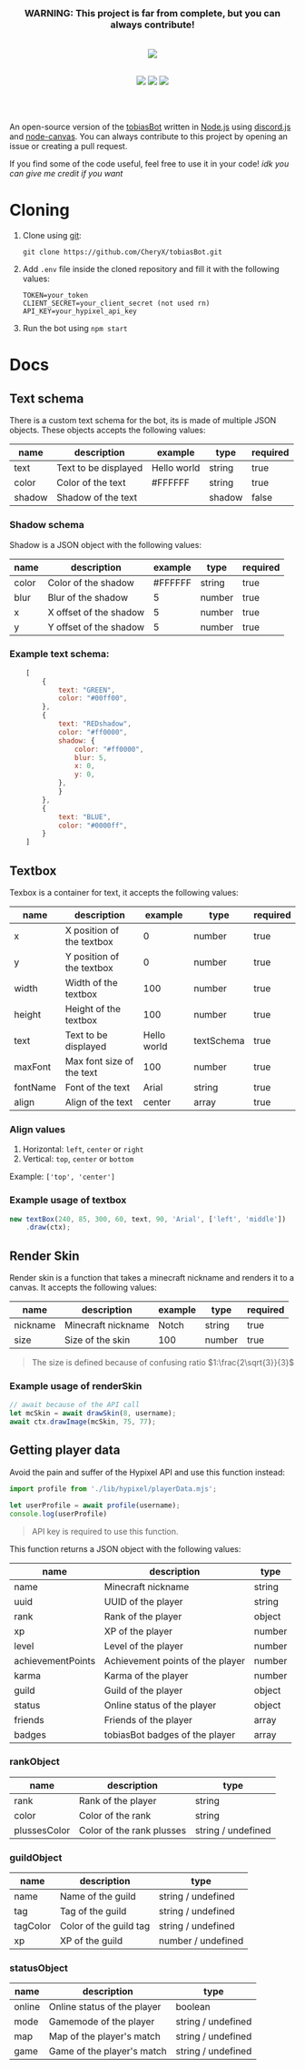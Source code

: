 
<div align="center">
    <br>
    <h3><b>WARNING:</b> This project is far from complete, but you can always contribute!</h3>
    <br>
    <img src="https://tobiasbot.ovh/images/logo.svg">
    <br>
    <br>
    <p>
        <a href="https://nodejs.org/en"><img src="https://img.shields.io/badge/Node.js-43853D?style=for-the-badge&logo=node.js&logoColor=white"></a>
        <a href="https://discord.gg/gHBzHTr6JD"><img src="https://img.shields.io/discord/740228240286679101?color=5865F2&logo=discord&logoColor=fff&style=for-the-badge"></a>
        <a href="https://github.com/CheryX/tobiasBot/issues"><img src="https://img.shields.io/github/issues-raw/CheryX/tobiasBot?style=for-the-badge"/></a>
    </p>
    <br>
    <br>
</div>

An open-source version of the [tobiasBot](https://github.com/CheryX/tobiasBot) written in [Node.js](https://nodejs.org/en/about/) using [discord.js](https://github.com/discordjs/discord.js/) and [node-canvas](https://github.com/Automattic/node-canvas). You can always contribute to this project by opening an issue or creating a pull request.

If you find some of the code useful, feel free to use it in your code! *idk you can give me credit if you want*


# Cloning

1. Clone using [git](https://git-scm.com/):
    ```
    git clone https://github.com/CheryX/tobiasBot.git 
    ```
2. Add `.env` file inside the cloned repository and fill it with the following values:
    ```
    TOKEN=your_token
    CLIENT_SECRET=your_client_secret (not used rn)
    API_KEY=your_hypixel_api_key 
    ```
3. Run the bot using `npm start`

# Docs

## Text schema

There is a custom text schema for the bot, its is made of multiple JSON objects. These objects accepts the following values:

name | description | example | type | required
--- | --- | --- | --- | ---
text | Text to be displayed | Hello world | string | true
color | Color of the text | #FFFFFF | string | true
shadow | Shadow of the text | | shadow | false

### Shadow schema
Shadow is a JSON object with the following values:

name | description | example | type | required
--- | --- | --- | --- | ---
color | Color of the shadow | #FFFFFF | string | true
blur | Blur of the shadow | 5 | number | true
x | X offset of the shadow | 5 | number | true
y | Y offset of the shadow | 5 | number | true

### Example text schema:
```js
    [
        {
            text: "GREEN",
            color: "#00ff00",
        },
        {
            text: "REDshadow",
            color: "#ff0000",
            shadow: {
                color: "#ff0000",
                blur: 5,
                x: 0,
                y: 0,
            },
            }
        },
        {
            text: "BLUE",
            color: "#0000ff",
        }
    ]
```

## Textbox

Texbox is a container for text, it accepts the following values:

name | description | example | type | required
--- | --- | --- | --- | ---
x | X position of the textbox | 0 | number | true
y | Y position of the textbox | 0 | number | true
width | Width of the textbox | 100 | number | true
height | Height of the textbox | 100 | number | true
text | Text to be displayed | Hello world | textSchema | true
maxFont | Max font size of the text | 100 | number | true
fontName | Font of the text | Arial | string | true
align | Align of the text | center | array | true

### Align values

1. Horizontal: `left`, `center` or `right`
2. Vertical: `top`, `center` or `bottom`

Example: `['top', 'center']`

### Example usage of textbox

```js
new textBox(240, 85, 300, 60, text, 90, 'Arial', ['left', 'middle'])
    .draw(ctx);
```

## Render Skin

Render skin is a function that takes a minecraft nickname and renders it to a canvas. It accepts the following values:

name | description | example | type | required
--- | --- | --- | --- | ---
nickname | Minecraft nickname | Notch | string | true
size | Size of the skin | 100 | number | true

> The size is defined because of confusing ratio $1:\frac{2\sqrt{3}}{3}$

### Example usage of renderSkin

```js
// await because of the API call
let mcSkin = await drawSkin(8, username);
await ctx.drawImage(mcSkin, 75, 77);
```

## Getting player data
Avoid the pain and suffer of the Hypixel API and use this function instead:

```js
import profile from './lib/hypixel/playerData.mjs';

let userProfile = await profile(username);
console.log(userProfile)
```
> API key is required to use this function.

This function returns a JSON object with the following values:

name | description | type
--- | --- | ---
name | Minecraft nickname | string
uuid | UUID of the player | string
rank | Rank of the player | object
xp | XP of the player | number
level | Level of the player | number
achievementPoints | Achievement points of the player | number
karma | Karma of the player | number
guild | Guild of the player | object
status | Online status of the player | object
friends | Friends of the player | array
badges | tobiasBot badges of the player | array

### rankObject

name | description | type
--- | --- | ---
rank | Rank of the player | string
color | Color of the rank | string
plussesColor | Color of the rank plusses | string / undefined

### guildObject

name | description | type
--- | --- | ---
name | Name of the guild | string / undefined
tag | Tag of the guild | string / undefined
tagColor | Color of the guild tag | string / undefined
xp | XP of the guild | number / undefined

### statusObject

name | description | type
--- | --- | ---
online | Online status of the player | boolean
mode | Gamemode of the player | string / undefined
map | Map of the player's match | string / undefined
game | Game of the player's match | string / undefined
